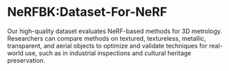 # NeRFBK:Dataset-For-NeRF
Our high-quality dataset evaluates NeRF-based methods for 3D metrology. Researchers can compare methods on textured, textureless, metallic, transparent, and aerial objects to optimize and validate techniques for real-world use, such as in industrial inspections and cultural heritage preservation.
